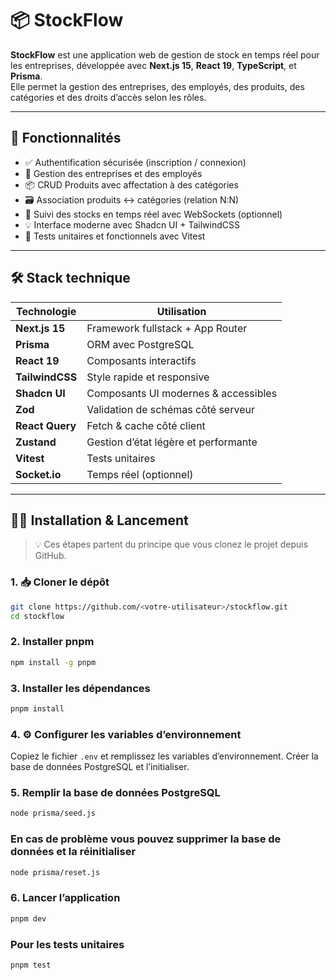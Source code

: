 # 📦 StockFlow

**StockFlow** est une application web de gestion de stock en temps réel pour les entreprises, développée avec **Next.js 15**, **React 19**, **TypeScript**, et **Prisma**.  
Elle permet la gestion des entreprises, des employés, des produits, des catégories et des droits d’accès selon les rôles.

---

## 🚀 Fonctionnalités

- ✅ Authentification sécurisée (inscription / connexion)
- 🏢 Gestion des entreprises et des employés
- 📦 CRUD Produits avec affectation à des catégories
- 🗃️ Association produits ↔ catégories (relation N:N)
- 🔄 Suivi des stocks en temps réel avec WebSockets (optionnel)
- 💡 Interface moderne avec Shadcn UI + TailwindCSS
- 🧪 Tests unitaires et fonctionnels avec Vitest

---

## 🛠️ Stack technique

| Technologie     | Utilisation                          |
| --------------- | ------------------------------------ |
| **Next.js 15**  | Framework fullstack + App Router     |
| **Prisma**      | ORM avec PostgreSQL                  |
| **React 19**    | Composants interactifs               |
| **TailwindCSS** | Style rapide et responsive           |
| **Shadcn UI**   | Composants UI modernes & accessibles |
| **Zod**         | Validation de schémas côté serveur   |
| **React Query** | Fetch & cache côté client            |
| **Zustand**     | Gestion d’état légère et performante |
| **Vitest**      | Tests unitaires                      |
| **Socket.io**   | Temps réel (optionnel)               |

---

## 🧑‍💻 Installation & Lancement

> 💡 Ces étapes partent du principe que vous clonez le projet depuis GitHub.

### 1. 📥 Cloner le dépôt

```bash
git clone https://github.com/<votre-utilisateur>/stockflow.git
cd stockflow
```

### 2. Installer pnpm

```bash
npm install -g pnpm
```

### 3. Installer les dépendances

```bash
pnpm install
```

### 4. ⚙️ Configurer les variables d’environnement

Copiez le fichier `.env` et remplissez les variables d’environnement. Créer la base de données PostgreSQL et l’initialiser.

### 5. Remplir la base de données PostgreSQL

```bash
node prisma/seed.js
```

### En cas de problème vous pouvez supprimer la base de données et la réinitialiser

```bash
node prisma/reset.js
```

### 6. Lancer l’application

```bash
pnpm dev
```

### Pour les tests unitaires

```bash
pnpm test
```
